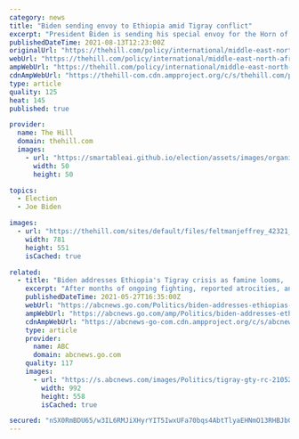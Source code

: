 ```yaml
---
category: news
title: "Biden sending envoy to Ethiopia amid Tigray conflict"
excerpt: "President Biden is sending his special envoy for the Horn of Africa to Ethiopia amid ongoing fighting in Tigray."
publishedDateTime: 2021-08-13T12:23:00Z
originalUrl: "https://thehill.com/policy/international/middle-east-north-africa/567714-biden-sending-envoy-to-ethiopia-amid-tigray"
webUrl: "https://thehill.com/policy/international/middle-east-north-africa/567714-biden-sending-envoy-to-ethiopia-amid-tigray"
ampWebUrl: "https://thehill.com/policy/international/middle-east-north-africa/567714-biden-sending-envoy-to-ethiopia-amid-tigray?amp"
cdnAmpWebUrl: "https://thehill-com.cdn.ampproject.org/c/s/thehill.com/policy/international/middle-east-north-africa/567714-biden-sending-envoy-to-ethiopia-amid-tigray?amp"
type: article
quality: 125
heat: 145
published: true

provider:
  name: The Hill
  domain: thehill.com
  images:
    - url: "https://smartableai.github.io/election/assets/images/organizations/thehill.com-50x50.jpg"
      width: 50
      height: 50

topics:
  - Election
  - Joe Biden

images:
  - url: "https://thehill.com/sites/default/files/feltmanjeffrey_42321_gettyimages.jpg"
    width: 781
    height: 551
    isCached: true

related:
  - title: "Biden addresses Ethiopia's Tigray crisis as famine looms, 'large-scale abuses' continue"
    excerpt: "After months of ongoing fighting, reported atrocities, and hindered humanitarian aid, President Joe Biden has finally weighed in directly on the crisis in Ethiopia -- issuing a warning late Wednesday about the \"escalating violence,"
    publishedDateTime: 2021-05-27T16:35:00Z
    webUrl: "https://abcnews.go.com/Politics/biden-addresses-ethiopias-tigray-crisis-famine-looms-large/story?id=77930030"
    ampWebUrl: "https://abcnews.go.com/amp/Politics/biden-addresses-ethiopias-tigray-crisis-famine-looms-large/story?id=77930030"
    cdnAmpWebUrl: "https://abcnews-go-com.cdn.ampproject.org/c/s/abcnews.go.com/amp/Politics/biden-addresses-ethiopias-tigray-crisis-famine-looms-large/story?id=77930030"
    type: article
    provider:
      name: ABC
      domain: abcnews.go.com
    quality: 117
    images:
      - url: "https://s.abcnews.com/images/Politics/tigray-gty-rc-210527_1622120835745_hpMain_16x9_992.jpg"
        width: 992
        height: 558
        isCached: true

secured: "nSX0RmBDU65/w3IL6RMJiXHyrYIT5IwxUFa70bqs4AbtTlyaEHNmO13RHBJb0tb0GOmy5MDKBBjnl/O9KfRO5lyeYnxls0U4rFLWdnrivUaNBKwhHGWZ2E0ueZajsjkeu6tfqQO2J4OWnzSzkjs0csLOA/t71t3Pfui7tJ3h7kM7dVXJ0BY3TavHEX5+Sp+2JJt2lnr9FuREHTOegTRqiqv6SkDr3iH1DemedgnDMvEa7PdcHVBaeHrpmFv8+4sXFxkveQJyNGGKmFHWHADDW+gkpSO9ISjlNznM6QEDNLVlGTpjpHGIPPOInfbt8WVwuoRg6xJE+f7g+y58SXQMfdC1SnHB9UBfQORwgkSrZiw=;CtLuNmVlYpW5yQ/iyPWdCQ=="
---
```



